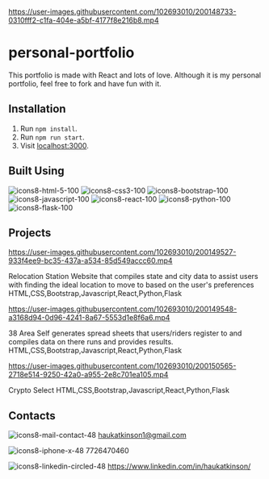 
https://user-images.githubusercontent.com/102693010/200148733-0310fff2-c1fa-404e-a5bf-4177f8e216b8.mp4

# personal-portfolio

This portfolio is made with React and lots of love. Although it is my personal portfolio, feel free to fork and have fun with it.

## Installation

1. Run `npm install`.
2. Run `npm run start`.
3. Visit [localhost:3000](http://localhost:3000).

## Built Using

![icons8-html-5-100](https://user-images.githubusercontent.com/102693010/200149430-40e18800-41c5-43f0-89dc-819c744bfcb6.png)
![icons8-css3-100](https://user-images.githubusercontent.com/102693010/200149431-f272473a-b6a9-4db6-8492-36a4015fef07.png)
![icons8-bootstrap-100](https://user-images.githubusercontent.com/102693010/200149433-f490dc3b-1787-4e66-8dd3-a0db17f6169d.png)
![icons8-javascript-100](https://user-images.githubusercontent.com/102693010/200149436-1826b2b3-551d-40c5-b5da-439e06e15449.png)
![icons8-react-100](https://user-images.githubusercontent.com/102693010/200149438-5072405e-deba-4c40-9d40-f97b9b056638.png)
![icons8-python-100](https://user-images.githubusercontent.com/102693010/200149442-85a9a7b1-6574-40ab-b8ef-2e7ead5b8569.png)
![icons8-flask-100](https://user-images.githubusercontent.com/102693010/200149445-6add4b13-8fb7-49db-a7ae-f462e0988305.png)

## Projects

https://user-images.githubusercontent.com/102693010/200149527-933f4ee9-bc35-437a-a534-85d549accc60.mp4


Relocation Station
Website that compiles state and city data to assist users with finding the ideal location to move to based on the user's preferences
HTML,CSS,Bootstrap,Javascript,React,Python,Flask


https://user-images.githubusercontent.com/102693010/200149548-a3168d94-0d96-4241-8a67-5553d1e8f6a6.mp4


38 Area
Self generates spread sheets that users/riders register to and compiles data on there runs and provides results.
HTML,CSS,Bootstrap,Javascript,React,Python,Flask


https://user-images.githubusercontent.com/102693010/200150565-2718e514-9250-42a0-a955-2e8c701ea105.mp4


Crypto Select
HTML,CSS,Bootstrap,Javascript,React,Python,Flask

## Contacts

![icons8-mail-contact-48](https://user-images.githubusercontent.com/102693010/200150630-208da262-bdac-4fe3-beca-1eec557e653d.png)
haukatkinson1@gmail.com

![icons8-iphone-x-48](https://user-images.githubusercontent.com/102693010/200150644-a5743379-3fb0-4744-ad31-795ae0f27cad.png)
7726470460


![icons8-linkedin-circled-48](https://user-images.githubusercontent.com/102693010/200150654-15db39f1-1dfe-4051-84cb-af9a1631bc06.png)
https://www.linkedin.com/in/haukatkinson/
